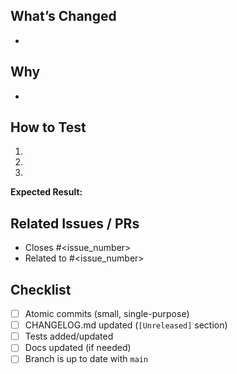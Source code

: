 ## What’s Changed
<!-- Briefly describe WHAT you did in this PR -->
- 

## Why
<!-- Explain WHY this change was needed -->
- 

## How to Test
<!-- Steps to verify your changes -->
1. 
2. 
3. 
**Expected Result:** 

## Related Issues / PRs
<!-- Link related issue(s) or PR(s) -->
- Closes #<issue_number>
- Related to #<issue_number>

## Checklist
- [ ] Atomic commits (small, single-purpose)
- [ ] CHANGELOG.md updated (`[Unreleased]` section)
- [ ] Tests added/updated
- [ ] Docs updated (if needed)
- [ ] Branch is up to date with `main`
